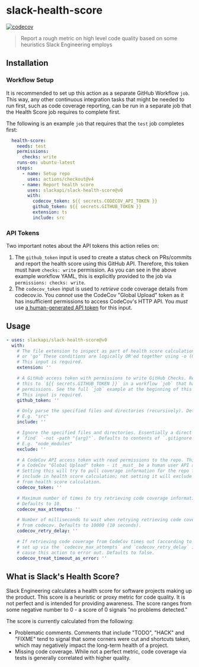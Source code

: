 # slack-health-score

[![codecov](https://codecov.io/gh/slackapi/slack-health-score/graph/badge.svg?token=WS6IJ61GUU)](https://codecov.io/gh/slackapi/slack-health-score)

> Report a rough metric on high level code quality based on some heuristics Slack Engineering employs

## Installation

### Workflow Setup

It is recommended to set up this action as a separate GitHub Workflow `job`. This way, any other continuous integration tasks that might be needed to run first, such as code coverage reporting, can be run in a separate job that the Health Score job requires to complete first.

The following is an example `job` that requires that the `test` job completes first:

```yaml
  health-score:
    needs: test
    permissions:
      checks: write
    runs-on: ubuntu-latest
    steps:
      - name: Setup repo
        uses: actions/checkout@v4
      - name: Report health score
        uses: slackapi/slack-health-score@v0
        with:
          codecov_token: ${{ secrets.CODECOV_API_TOKEN }}
          github_token: ${{ secrets.GITHUB_TOKEN }}
          extension: ts
          include: src
```

### API Tokens

Two important notes about the API tokens this action relies on:

1. The `github_token` input is used to create a status check on PRs/commits and report the health score using this GitHub API. Therefore, this token must have `checks: write` permission. As you can see in the above example workflow YAML, this is explicitly provided to the job via `permissions: checks: write`.
2. The `codecov_token` input is used to _retrieve_ code coverage details from codecov.io. You _cannot_ use the CodeCov "Global Upload" token as it has insufficient permissions to access CodeCov's HTTP API. You _must_ use [a human-generated API token][codecov-token] for this input.

## Usage

```yaml
- uses: slackapi/slack-health-score@v0
  with:
    # The file extension to inspect as part of health score calculation. For example, 'js'
    # or 'go' These conditions are logically OR'ed together using -o (OR) in the find command.
    # This input is required.
    extension: ''

    # A GitHub access token with permissions to write GitHub Checks. Recommended to set
    # this to `${{ secrets.GITHUB_TOKEN }}` in a workflow `job` that has `checks: write`
    # permissions. See the full `job` example at the beginning of this README.
    # This input is required.
    github_token: ''

    # Only parse the specified files and directories (recursively). Defaults to `.`.
    # E.g. "src"
    include: ''

    # Ignore the specified files and directories. Essentially a direct argument into
    # `find` `-not -path "{arg}"`. Defaults to contents of `.gitignore`.
    # E.g. "node_modules"
    exclude: ''

    # A CodeCov API access token with read permissions to the repo. This _cannot_ be
    # a CodeCov "Global Upload" token - it _must_ be a human user API access token.
    # Setting this will try to pull coverage information for the repo from CodeCov to
    # include in health score calculation; not setting it will exclude code coverage
    # from health score calculation.
    codecov_token: ''

    # Maximum number of times to try retrieving code coverage information from codecov.
    # Defaults to 10.
    codecov_max_attempts: ''

    # Number of milliseconds to wait when retrying retrieving code coverage information
    # from codecov. Defaults to 10000 (10 seconds).
    codecov_retry_delay: ''

    # If retrieving code coverage from CodeCov times out (according to the configuration
    # set up via the `codecov_max_attempts` and `codecov_retry_delay` inputs), should that
    # cause this action to error out. Defaults to false.
    codecov_treat_timeout_as_error: ''
```

## What is Slack's Health Score?

Slack Engineering calculates a health score for software projects making up the product. This score is a heuristic or proxy metric for code quality. It is not perfect and is intended for providing awareness. The score ranges from some negative number to 0 - a score of 0 signals "no problems detected."

The score is currently calculated from the following:

- Problematic comments. Comments that include "TODO", "HACK" and "FIXME" tend to signal that some corners were cut and shortcuts taken, which may negatively impact the long-term health of a project.
- Missing code coverage. While not a perfect metric, code coverage via tests is generally correlated with higher quality.

[codecov-token]: https://docs.codecov.com/reference/overview
